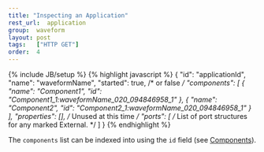 ```yaml
---
title: "Inspecting an Application"
rest_url:  application
group:  waveform
layout: post
tags:   ["HTTP GET"]
order:  4
---
```

{% include JB/setup %}
{% highlight javascript %}
{
    "id":           "applicationId",
    "name":         "waveformName",
    "started":      true,           /* or false */
    "components": [
        {
            "name": "Component1", 
            "id": "Component1_1:waveformName_020_094846958_1"
        }, 
        {
            "name": "Component2", 
            "id": "Component2_1:waveformName_020_094846958_1"
        }
    ],
    "properties": [], /* Unused at this time */
    "ports": [
        /* List of port structures for any marked External. */
    ]
}
{% endhighlight %}

The `components` list can be indexed into using the `id` field (see [Components](/api/component.html)).